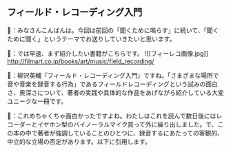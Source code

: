 ## フィールド・レコーディング入門

👼：みなさんこんばんは。今回は前回の「聞くために鳴らす」に続いて、「聞くために聞く」というテーマでお送りしていきたいと思います。

🐣：では早速、まず紹介したい書籍がこちらです。
![[フィーレコ画像.jpg]]
http://filmart.co.jp/books/art/music/field_recording/

👼：柳沢英輔『フィールド・レコーディング入門』ですね。「さまざまな場所で音や音楽を録音する行為」であるフィールドレコーディングという試みの面白さ、奥深さについて、著者の実践や具体的な作品をあげながら紹介している大変ユニークな一冊です。

🐣：これめちゃくちゃ面白かったですよね。わたしはこれを読んで数日後にはレコーダーとイヤホン型のバイノーラルマイク買って外に繰り出しました。で、この本の中で著者が強調していることのひとつに、録音するにあたっての客観的、中立的な立場の否定があります。以下に引用します。